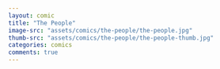 ```yaml
---
layout: comic
title: "The People"
image-src: "assets/comics/the-people/the-people.jpg"
thumb-src: "assets/comics/the-people/the-people-thumb.jpg"
categories: comics
comments: true
---
```

